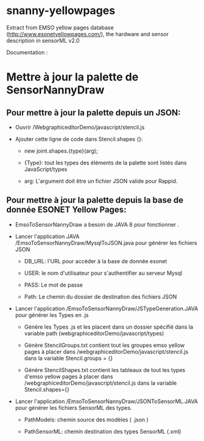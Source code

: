# snanny-yellowpages

Extract from EMSO yellow pages database (http://www.esonetyellowpages.com/), the hardware and sensor description in sensorML v2.0

Documentation :

# Mettre à jour la palette de SensorNannyDraw
## Pour mettre à jour la palette depuis un JSON:

- Ouvrir /WebgraphiceditorDemo/javascript/stencil.js
- Ajouter cette ligne de code dans Stencil.shapes {}:

    - new joint.shapes.{type}(arg);

    - {Type}: tout les types des éléments de la palette sont listés dans JavaScript/types
    
    - arg: L'argument doit être un fichier JSON valide pour Rappid.

## Pour mettre à jour la palette depuis la base de donnée ESONET Yellow Pages:
- EmsoToSensorNannyDraw a besoin de JAVA 8 pour fonctionner .
- Lancer l'application JAVA /EmsoToSensorNannyDraw/MysqlToJSON.java pour générer les
fichiers JSON

    - DB_URL: l'URL pour accéder à la base de donnée esonet
        
    - USER: le nom d'utilisateur pour s'authentifier au serveur Mysql
        
    - PASS: Le mot de passe
        
    - Path: Le chemin du dossier de destination des fichiers JSON

- Lancer l'application /EmsoToSensorNannyDraw/JSTypeGeneration.JAVA pour générer les
Types en .js

    - Génère les Types .js et les placent dans un dossier spécifié dans la variable path
(webgraphiceditorDemo/javascript/types)

    - Génère StencilGroups.txt contient tout les groupes emso yellow pages à placer dans
/webgraphiceditorDemo/javascript/stencil.js dans la variable Stencil.groups = {}

    - Génère StencilShapes.txt contient les tableaux de tout les types d'emso yellow pages à
placer dans /webgraphiceditorDemo/javascript/stencil.js dans la variable
Stencil.shapes={}

- Lancer l'application /EmsoToSensorNannyDraw/JSONToSensorML.JAVA pour générer les
fichiers SensorML des types.

    - PathModels: chemin source des modèles ( .json )

    - PathSensorML: chemin destination des types SensorML (.xml)
